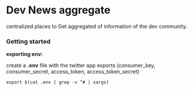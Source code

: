 # Dev News aggregate

centralized places to Get aggregated of information of the dev community.

### Getting started

**exporting env:**

create a **.env** file with the twitter app exports (consumer_key, consumer_secret, access_token, access_token_secret)

```shell
export $(cat .env | grep -v ^# | xargs)
```
